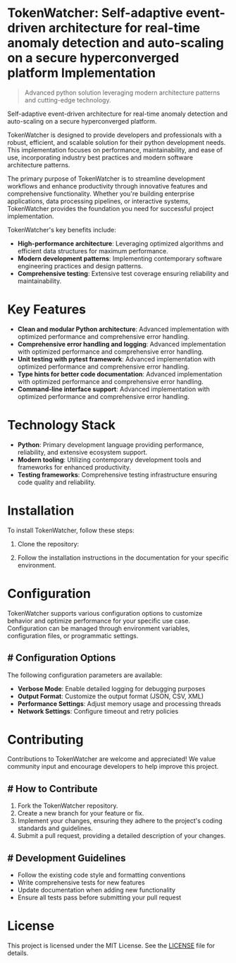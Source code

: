 <!-- fallback_TokenWatcher_20251021153222_90263 -->

# TokenWatcher: Self-adaptive event-driven architecture for real-time anomaly detection and auto-scaling on a secure hyperconverged platform Implementation
> Advanced python solution leveraging modern architecture patterns and cutting-edge technology.

Self-adaptive event-driven architecture for real-time anomaly detection and auto-scaling on a secure hyperconverged platform.

TokenWatcher is designed to provide developers and professionals with a robust, efficient, and scalable solution for their python development needs. This implementation focuses on performance, maintainability, and ease of use, incorporating industry best practices and modern software architecture patterns.

The primary purpose of TokenWatcher is to streamline development workflows and enhance productivity through innovative features and comprehensive functionality. Whether you're building enterprise applications, data processing pipelines, or interactive systems, TokenWatcher provides the foundation you need for successful project implementation.

TokenWatcher's key benefits include:

* **High-performance architecture**: Leveraging optimized algorithms and efficient data structures for maximum performance.
* **Modern development patterns**: Implementing contemporary software engineering practices and design patterns.
* **Comprehensive testing**: Extensive test coverage ensuring reliability and maintainability.

# Key Features

* **Clean and modular Python architecture**: Advanced implementation with optimized performance and comprehensive error handling.
* **Comprehensive error handling and logging**: Advanced implementation with optimized performance and comprehensive error handling.
* **Unit testing with pytest framework**: Advanced implementation with optimized performance and comprehensive error handling.
* **Type hints for better code documentation**: Advanced implementation with optimized performance and comprehensive error handling.
* **Command-line interface support**: Advanced implementation with optimized performance and comprehensive error handling.

# Technology Stack

* **Python**: Primary development language providing performance, reliability, and extensive ecosystem support.
* **Modern tooling**: Utilizing contemporary development tools and frameworks for enhanced productivity.
* **Testing frameworks**: Comprehensive testing infrastructure ensuring code quality and reliability.

# Installation

To install TokenWatcher, follow these steps:

1. Clone the repository:


2. Follow the installation instructions in the documentation for your specific environment.

# Configuration

TokenWatcher supports various configuration options to customize behavior and optimize performance for your specific use case. Configuration can be managed through environment variables, configuration files, or programmatic settings.

## # Configuration Options

The following configuration parameters are available:

* **Verbose Mode**: Enable detailed logging for debugging purposes
* **Output Format**: Customize the output format (JSON, CSV, XML)
* **Performance Settings**: Adjust memory usage and processing threads
* **Network Settings**: Configure timeout and retry policies

# Contributing

Contributions to TokenWatcher are welcome and appreciated! We value community input and encourage developers to help improve this project.

## # How to Contribute

1. Fork the TokenWatcher repository.
2. Create a new branch for your feature or fix.
3. Implement your changes, ensuring they adhere to the project's coding standards and guidelines.
4. Submit a pull request, providing a detailed description of your changes.

## # Development Guidelines

* Follow the existing code style and formatting conventions
* Write comprehensive tests for new features
* Update documentation when adding new functionality
* Ensure all tests pass before submitting your pull request

# License

This project is licensed under the MIT License. See the [LICENSE](https://github.com/Hantan1080/TokenWatcher/blob/main/LICENSE) file for details.
